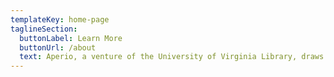 ```yaml
---
templateKey: home-page
taglineSection:
  buttonLabel: Learn More
  buttonUrl: /about
  text: Aperio, a venture of the University of Virginia Library, draws upon the strengths of the University to increase open access to knowledge for a global audience in a variety of formats.
---
```

